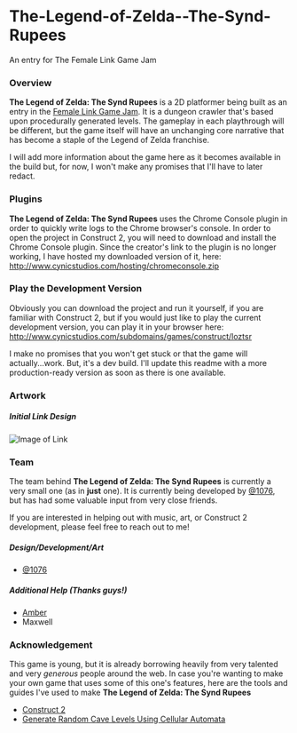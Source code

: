 # The-Legend-of-Zelda--The-Synd-Rupees
An entry for The Female Link Game Jam

### Overview
**The Legend of Zelda: The Synd Rupees** is a 2D platformer being built as an entry in the [Female Link Game Jam](http://jams.gamejolt.io/femalelinkjam).
It is a dungeon crawler that's based upon procedurally generated levels. The gameplay in each playthrough will be different, but the game itself will have an unchanging core narrative that has become a staple of the Legend of Zelda franchise. 

I will add more information about the game here as it becomes available in the build but, for now, I won't make any promises that I'll have to later redact. 

### Plugins
**The Legend of Zelda: The Synd Rupees** uses the Chrome Console plugin in order to quickly write logs to the Chrome browser's console. In order to open the project in Construct 2, you will need to download and install the Chrome Console plugin.
Since the creator's link to the plugin is no longer working, I have hosted my downloaded version of it, here:
http://www.cynicstudios.com/hosting/chromeconsole.zip

### Play the Development Version
Obviously you can download the project and run it yourself, if you are familiar with Construct 2, but if you would just like to play the current development version, you can play it in your browser here:
http://www.cynicstudios.com/subdomains/games/construct/loztsr

I make no promises that you won't get stuck or that the game will actually...work. But, it's a dev build. I'll update this readme with a more production-ready version as soon as there is one available.

### Artwork
##### Initial Link Design
![Image of Link](https://pbs.twimg.com/media/CBpA4h0VEAALer9.jpg:large)

### Team
The team behind **The Legend of Zelda: The Synd Rupees** is currently a very small one (as in **just** one). It is currently being developed by [@1076](https://twitter.com/1076), but has had some valuable input from very close friends. 

If you are interested in helping out with music, art, or Construct 2 development, please feel free to reach out to me!

##### Design/Development/Art
- [@1076](https://twitter.com/1076)

##### Additional Help (Thanks guys!)
- [Amber](https://twitter.com/stoic_76)
- Maxwell

### Acknowledgement
This game is young, but it is already borrowing heavily from very talented and very *generous* people around the web.
In case you're wanting to make your own game that uses some of this one's features, here are the tools and guides I've used to make **The Legend of Zelda: The Synd Rupees**

- [Construct 2](https://www.scirra.com/construct2)
- [Generate Random Cave Levels Using Cellular Automata](http://gamedevelopment.tutsplus.com/tutorials/generate-random-cave-levels-using-cellular-automata--gamedev-9664)
